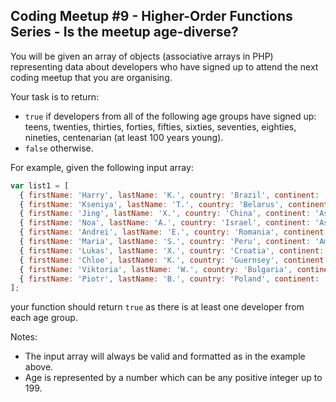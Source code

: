## Coding Meetup #9 - Higher-Order Functions Series - Is the meetup age-diverse?

You will be given an array of objects (associative arrays in PHP) representing data about developers who have signed up to attend the next coding meetup that you are organising.

Your task is to return:
<ul>
<li><code>true</code> if developers from all of the following age groups have signed up: teens, twenties, thirties, forties, fifties, sixties, seventies, eighties, nineties, centenarian (at least 100 years young). </li>
<li><code>false</code> otherwise.</li>
</ul>
For example, given the following input array:

```javascript
var list1 = [
  { firstName: 'Harry', lastName: 'K.', country: 'Brazil', continent: 'Americas', age: 19, language: 'Python' },
  { firstName: 'Kseniya', lastName: 'T.', country: 'Belarus', continent: 'Europe', age: 29, language: 'JavaScript' },
  { firstName: 'Jing', lastName: 'X.', country: 'China', continent: 'Asia', age: 39, language: 'Ruby' },
  { firstName: 'Noa', lastName: 'A.', country: 'Israel', continent: 'Asia', age: 40, language: 'Ruby' },
  { firstName: 'Andrei', lastName: 'E.', country: 'Romania', continent: 'Europe', age: 59, language: 'C' },
  { firstName: 'Maria', lastName: 'S.', country: 'Peru', continent: 'Americas', age: 60, language: 'C' },
  { firstName: 'Lukas', lastName: 'X.', country: 'Croatia', continent: 'Europe', age: 75, language: 'Python' },
  { firstName: 'Chloe', lastName: 'K.', country: 'Guernsey', continent: 'Europe', age: 88, language: 'Ruby' },
  { firstName: 'Viktoria', lastName: 'W.', country: 'Bulgaria', continent: 'Europe', age: 98, language: 'PHP' },
  { firstName: 'Piotr', lastName: 'B.', country: 'Poland', continent: 'Europe', age: 128, language: 'JavaScript' }
];
```
your function should return ```true``` as there is at least one developer from each age group.

Notes:
<ul>
<li>The input array will always be valid and formatted as in the example above.</li>
<li>Age is represented by a number which can be any positive integer up to 199.
</li>
</ul>